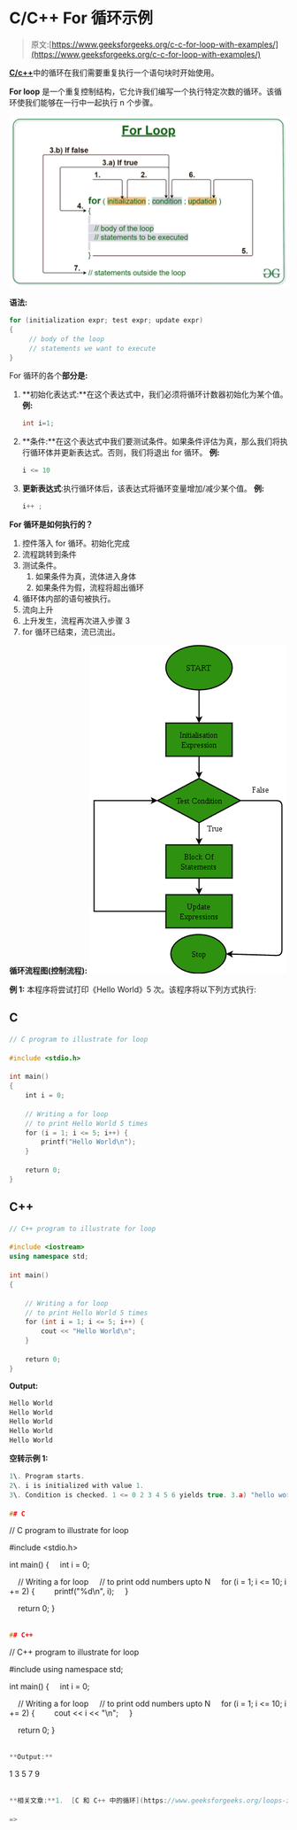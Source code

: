 # C/C++ For 循环示例

> 原文:[https://www.geeksforgeeks.org/c-c-for-loop-with-examples/](https://www.geeksforgeeks.org/c-c-for-loop-with-examples/)

[**C/c++**](https://www.geeksforgeeks.org/loops-in-c-and-cpp/)中的循环在我们需要重复执行一个语句块时开始使用。

**For loop** 是一个重复控制结构，它允许我们编写一个执行特定次数的循环。该循环使我们能够在一行中一起执行 n 个步骤。

[![](img/88f9a79b9c5fa88fe837cd546f6030c8.png)](https://media.geeksforgeeks.org/wp-content/uploads/20191108131134/For-Loop.jpg)

**语法:**

```cpp
for (initialization expr; test expr; update expr)
{    
     // body of the loop
     // statements we want to execute
}

```

For 循环的各个**部分是:**

1.  **初始化表达式:**在这个表达式中，我们必须将循环计数器初始化为某个值。
    **例:**

    ```cpp
    int i=1;
    ```

2.  **条件:**在这个表达式中我们要测试条件。如果条件评估为真，那么我们将执行循环体并更新表达式。否则，我们将退出 for 循环。
    **例:**

    ```cpp
    i <= 10
    ```

3.  **更新表达式**:执行循环体后，该表达式将循环变量增加/减少某个值。
    **例:**

    ```cpp
    i++ ;
    ```

**For 循环是如何执行的？**

1.  控件落入 for 循环。初始化完成
2.  流程跳转到条件
3.  测试条件。
    1.  如果条件为真，流体进入身体
    2.  如果条件为假，流程将超出循环
4.  循环体内部的语句被执行。
5.  流向上升
6.  上升发生，流程再次进入步骤 3
7.  for 循环已结束，流已流出。

**循环流程图(控制流程):**
[![](img/0af8e345233e2c84d6f0070830b209ca.png)](https://media.geeksforgeeks.org/wp-content/uploads/20191107122709/C-for-loop.png)

**例 1:** 本程序将尝试打印《Hello World》5 次。该程序将以下列方式执行:

## C

```cpp
// C program to illustrate for loop

#include <stdio.h>

int main()
{
    int i = 0;

    // Writing a for loop
    // to print Hello World 5 times
    for (i = 1; i <= 5; i++) {
        printf("Hello World\n");
    }

    return 0;
}
```

## C++

```cpp
// C++ program to illustrate for loop

#include <iostream>
using namespace std;

int main()
{

    // Writing a for loop
    // to print Hello World 5 times
    for (int i = 1; i <= 5; i++) {
        cout << "Hello World\n";
    }

    return 0;
}
```

**Output:**

```cpp
Hello World
Hello World
Hello World
Hello World
Hello World

```

**空转示例 1:**

```cpp
1\. Program starts.
2\. i is initialized with value 1.
3\. Condition is checked. 1 <= 0 2 3 4 5 6 yields true. 3.a) "hello world" gets printed 1st time. 3.b) updation is done. now i="2." 4\. condition checked. <="5" 4.a) 2nd 4.b) 5\. 5.a) 3rd time 5.b) 6\. 6.a) 4th 6.b) 7\. 7.a) 5th 7.b) 8\. false. 9\. flow goes outside the loop to return pre>**例 2: ** 

## C

```
// C program to illustrate for loop

#include <stdio.h>

int main()
{
    int i = 0;

    // Writing a for loop
    // to print odd numbers upto N
    for (i = 1; i <= 10; i += 2) {
        printf("%d\n", i);
    }

    return 0;
}
```cpp

## C++

```
// C++ program to illustrate for loop

#include <iostream>
using namespace std;

int main()
{
    int i = 0;

    // Writing a for loop
    // to print odd numbers upto N
    for (i = 1; i <= 10; i += 2) {
        cout << i << "\n";
    }

    return 0;
}
```cpp

**Output:**

```
1
3
5
7
9

```cpp

**相关文章:**1.  [C 和 C++ 中的循环](https://www.geeksforgeeks.org/loops-in-c-and-cpp/)2.  [C/C++ while 循环示例](https://www.geeksforgeeks.org/c-c-while-loop-with-examples/)3.  [C/C++ 边做边循环示例](https://www.geeksforgeeks.org/c-c-do-while-loop-with-examples/)4.  [C、C++、Java 中 while 和 do-while 循环的区别](https://www.geeksforgeeks.org/difference-between-while-and-do-while-loop-in-c-c-java/)5.  [C、C++、Java 中 for 和 while 循环的区别](https://www.geeksforgeeks.org/difference-between-for-and-while-loop-in-c-c-java/)

=>
```